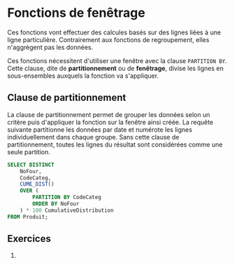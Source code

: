 # Fonctions de fenêtrage

Ces fonctions vont effectuer des calcules basés sur des lignes liées à une ligne particulière. Contrairement aux fonctions de regroupement, elles n'aggrègent pas les données.

Ces fonctions nécessitent d'utiliser une fenêtre avec la clause `PARTITION BY`. Cette clause, dite de **partitionnement** ou de **fenêtrage**, divise les lignes en sous-ensembles auxquels la fonction va s'appliquer.

## Clause de partitionnement

La clause de partitionnement permet de grouper les données selon un critère puis d'appliquer la fonction sur la fenêtre ainsi créée. La requête suivante partitionne les données par date et numérote les lignes individuellement dans chaque groupe.
Sans cette clause de partitionnement, toutes les lignes du résultat sont considérées comme une seule partition.

```sql
SELECT DISTINCT 
    NoFour,
    CodeCateg, 
    CUME_DIST() 
    OVER (
        PARTITION BY CodeCateg 
        ORDER BY NoFour
    ) * 100 CumulativeDistribution
FROM Produit;
```


## Exercices

1. 